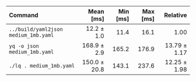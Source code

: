 | Command | Mean [ms] | Min [ms] | Max [ms] | Relative |
|:---|---:|---:|---:|---:|
| `../build/yaml2json medium_1mb.yaml` | 12.2 ± 1.0 | 11.4 | 16.1 | 1.00 |
| `yq -o json medium_1mb.yaml` | 168.9 ± 2.9 | 165.2 | 176.9 | 13.79 ± 1.17 |
| `./lq . medium_1mb.yaml` | 150.0 ± 20.8 | 143.1 | 237.6 | 12.25 ± 1.98 |
